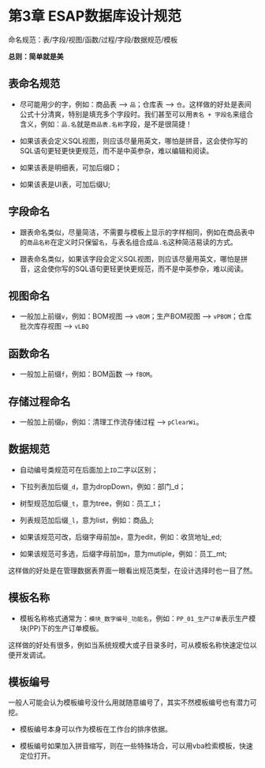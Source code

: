 # 第3章 ESAP数据库设计规范
命名规范：表/字段/视图/函数/过程/字段/数据规范/模板

**总则：简单就是美**

## 表命名规范
* 尽可能用少的字，例如：商品表 --> `品`；仓库表 --> `仓`。这样做的好处是表间公式十分清爽，特别是填充多个字段时。我们甚至可以用`表名 + 字段名`来组合含义，例如：`品.名`就是`商品表.名称`字段，是不是很简捷！

* 如果该表会定义SQL视图，则应该尽量用英文，哪怕是拼音，这会使你写的SQL语句更轻更快更规范，而不是中英参杂，难以编辑和阅读。

* 如果该表是明细表，可加后缀D；

* 如果该表是UI表，可加后缀U;

## 字段命名
* 跟表命名类似，尽量简洁，不需要与模板上显示的字样相同，例如在商品表中的`商品名称`在定义时只保留`名`，与表名组合成`品.名`这种简洁易读的方式。

* 跟表命名类似，如果该字段会定义SQL视图，则应该尽量用英文，哪怕是拼音，这会使你写的SQL语句更轻更快更规范，而不是中英参杂，难以阅读。

## 视图命名
* 一般加上前缀`v`，例如：BOM视图 --> `vBOM`；生产BOM视图 --> `vPBOM`；仓库批次库存视图 --> `vLBQ`

## 函数命名
* 一般加上前缀`f`，例如：BOM函数 --> `fBOM`。

## 存储过程命名
* 一般加上前缀`p`，例如：清理工作流存储过程 --> `pClearWi`。

## 数据规范
* 自动编号类规范可在后面加上`ID`二字以区别；

* 下拉列表加后缀`_d`，意为dropDown，例如：部门_d；

* 树型规范加后缀`_t`，意为tree，例如：员工_t；

* 列表规范加后缀`_l`，意为list，例如：商品_l;

* 如果该规范可改，后缀字母前加`e`，意为edit，例如：收货地址_ed;

* 如果该规范可多选，后缀字母前加`m`，意为mutiple，例如：员工_mt;

这样做的好处是在管理数据表界面一眼看出规范类型，在设计选择时也一目了然。

## 模板名称
* 模板名称格式通常为：`模块_数字编号_功能名`，例如：`PP_01_生产订单`表示生产模块(PP)下的生产订单模板。

这样做的好处有很多，例如当系统规模大或子目录多时，可从模板名称快速定位以便开发调试。

## 模板编号
一般人可能会认为模板编号没什么用就随意编号了，其实不然模板编号也有潜力可挖。

* 模板编号本身可以作为模板在工作台的排序依据。

* 模板编号如果加入拼音缩写，则在一些特殊场合，可以用vba检索模板，快速定位打开。



